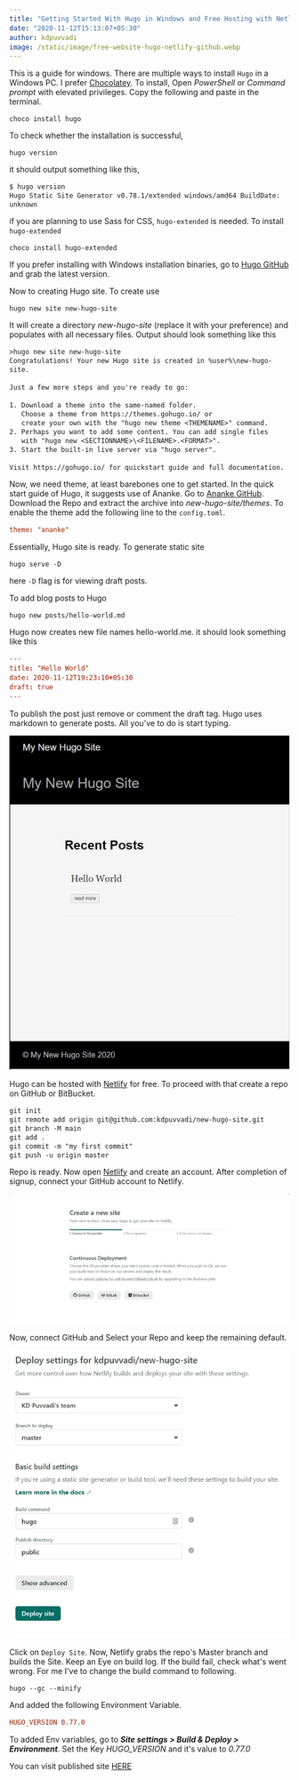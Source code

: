 ```yaml
---
title: "Getting Started With Hugo in Windows and Free Hosting with Netlify"
date: "2020-11-12T15:13:07+05:30"
author: kdpuvvadi
image: /static/image/free-website-hugo-netlify-github.webp
---
```


This is a guide for windows. There are multiple ways to install `Hugo` in a Windows PC. I prefer [Chocolatey](https://chocolatey.org/). To install, Open *PowerShell* or *Command prompt*  with elevated privileges. Copy the following and paste in the terminal.

```shell
choco install hugo
```

To check whether the installation is successful,

```shell
hugo version
```

it should output something like this,

```shell
$ hugo version
Hugo Static Site Generator v0.78.1/extended windows/amd64 BuildDate: unknown
```

if you are planning to use Sass for CSS, `hugo-extended` is needed. To install `hugo-extended`

```shell
choco install hugo-extended
```

If you prefer installing with Windows installation binaries, go to [Hugo GitHub](https://github.com/gohugoio/hugo/releases) and grab the latest version.

Now to creating Hugo site. To create use

```shell
hugo new site new-hugo-site
```

It will create a directory *new-hugo-site* (replace it with your preference) and populates with all necessary files.
Output should look something like this

```shell
>hugo new site new-hugo-site
Congratulations! Your new Hugo site is created in %user%\new-hugo-site.

Just a few more steps and you're ready to go:

1. Download a theme into the same-named folder.
   Choose a theme from https://themes.gohugo.io/ or
   create your own with the "hugo new theme <THEMENAME>" command.
2. Perhaps you want to add some content. You can add single files
   with "hugo new <SECTIONNAME>\<FILENAME>.<FORMAT>".
3. Start the built-in live server via "hugo server".

Visit https://gohugo.io/ for quickstart guide and full documentation.

```

Now, we need theme, at least barebones one to get started. In the quick start guide of Hugo, it suggests use of Ananke. Go to [Ananke GitHub](https://github.com/theNewDynamic/gohugo-theme-ananke). Download the Repo and extract the archive into *new-hugo-site/themes*. To enable the theme add the following line to the `config.toml`.

```toml
theme: "ananke"
```

Essentially, Hugo site is ready. To generate static site

```shell
hugo serve -D
```

here `-D` flag is for viewing draft posts.

To add blog posts to Hugo

```shell
hugo new posts/hello-world.md
```

Hugo now creates new file names hello-world.me. it should look something like this

```toml
---
title: "Hello World"
date: 2020-11-12T19:23:10+05:30
draft: true
---
```

To publish the post just remove or comment the draft tag.
Hugo uses markdown to generate posts. All you've to do is start typing.

![Hugo site with Ananke theme](/static/image/hugo-ananke-new-site.webp)

Hugo can be hosted with [Netlify](https://netlify.com) for free. To proceed with that create a repo on GitHub or BitBucket.

```shell
git init
git remote add origin git@github.com:kdpuvvadi/new-hugo-site.git
git branch -M main
git add .
git commit -m "my first commit"
git push -u origin master
```

Repo is ready. Now open [Netlify](https://netlify.com) and create an account. After completion of signup, connect your GitHub account to Netlify.

![netlify new site](/static/image/netlify-new-site.webp)

Now, connect GitHub and Select your Repo and keep the remaining default.

![netlify build settings](/static/image/deploy-netlify-settings.webp)

Click on `Deploy Site`. Now, Netlify grabs the repo's Master branch and builds the Site. Keep an Eye on build log. If the build fail, check what's went wrong. For me I've to change the build command to following.

```shell
hugo --gc --minify
```

And added the following Environment Variable.

```toml
HUGO_VERSION 0.77.0
```

To added Env variables, go to ***Site settings > Build & Deploy > Environment***. Set the Key *HUGO_VERSION* and it's value to *0.77.0*

You can visit published site [HERE](/)
